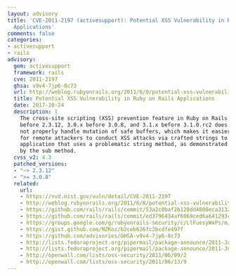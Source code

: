 ```yaml
---
layout: advisory
title: 'CVE-2011-2197 (activesupport): Potential XSS Vulnerability in Ruby on Rails
  Applications'
comments: false
categories:
- activesupport
- rails
advisory:
  gem: activesupport
  framework: rails
  cve: 2011-2197
  ghsa: v9v4-7jp6-8c73
  url: http://weblog.rubyonrails.org/2011/6/8/potential-xss-vulnerability-in-ruby-on-rails-applications
  title: Potential XSS Vulnerability in Ruby on Rails Applications
  date: 2017-10-24
  description: |
    The cross-site scripting (XSS) prevention feature in Ruby on Rails 2.x
    before 2.3.12, 3.0.x before 3.0.8, and 3.1.x before 3.1.0.rc2 does
    not properly handle mutation of safe buffers, which makes it easier
    for remote attackers to conduct XSS attacks via crafted strings to an
    application that uses a problematic string method, as demonstrated
    by the sub method.
  cvss_v2: 4.3
  patched_versions:
  - "~> 2.3.12"
  - ">= 3.0.8"
  related:
    url:
    - https://nvd.nist.gov/vuln/detail/CVE-2011-2197
    - http://weblog.rubyonrails.org/2011/6/8/potential-xss-vulnerability-in-ruby-on-rails-applications
    - https://github.com/rails/rails/commit/53a2c0baf2b128dd4808eca313256f6f4bb8c4cd
    - https://github.com/rails/rails/commit/ed3796434af6069ced6a641293cf88eef3b284da
    - https://groups.google.com/g/rubyonrails-security/c/LlFuesyWxPs/m/1OBxRA1gO2YJ
    - https://gist.github.com/NZKoz/b2ceb626fc2bcdfe497f
    - https://github.com/advisories/GHSA-v9v4-7jp6-8c73
    - http://lists.fedoraproject.org/pipermail/package-announce/2011-July/062514.html
    - http://lists.fedoraproject.org/pipermail/package-announce/2011-June/062090.html
    - http://openwall.com/lists/oss-security/2011/06/09/2
    - http://openwall.com/lists/oss-security/2011/06/13/9
---
```

